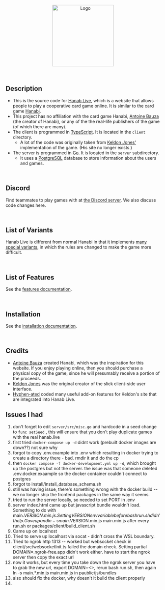 <p align="center">
  <img src="https://github.com/Zamiell/hanabi-live/raw/master/public/img/logos/2.png" height=200 alt="Logo" title="Logo">
</p>
<br />

## Description

- This is the source code for [Hanab Live](http://hanab.live/), which is a website that allows people to play a cooperative card game online. It is similar to the card game [Hanabi](https://boardgamegeek.com/boardgame/98778/hanabi).
- This project has no affiliation with the card game Hanabi, [Antoine Bauza](https://en.wikipedia.org/wiki/Antoine_Bauza) (the creator of Hanabi), or any of the the real-life publishers of the game (of which there are many).
- The client is programmed in [TypeScript](https://www.typescriptlang.org/). It is located in the `client` directory.
  - A lot of the code was originally taken from [Keldon Jones'](http://keldon.net/) implementation of the game. (His site no longer exists.)
- The server is programmed in [Go](https://golang.org/). It is located in the `server` subdirectory.
  - It uses a [PostgreSQL](https://www.postgresql.org/) database to store information about the users and games.

<br />

## Discord

Find teammates to play games with at [the Discord server](https://discord.gg/FADvkJp). We also discuss code changes here.

<br />

## List of Variants

Hanab Live is different from normal Hanabi in that it implements [many special variants](https://github.com/Zamiell/hanabi-live/tree/master/docs/VARIANTS.md), in which the rules are changed to make the game more difficult.

<br />

## List of Features

See the [features documentation](https://github.com/Zamiell/hanabi-live/tree/master/docs/FEATURES.md).

<br />

## Installation

See the [installation documentation](https://github.com/Zamiell/hanabi-live/tree/master/docs/INSTALL.md).

<br />

## Credits

- [Antoine Bauza](https://en.wikipedia.org/wiki/Antoine_Bauza) created Hanabi, which was the inspiration for this website. If you enjoy playing online, then you should purchase a physical copy of the game, since he will presumably receive a portion of the proceeds.
- [Keldon Jones](http://keldon.net/) was the original creator of the slick client-side user interface.
- [Hyphen-ated](https://github.com/Hyphen-ated/) coded many useful add-on features for Keldon's site that are integrated into Hanab Live.

## Issues I had

1. don't forget to edit `server/src/misc.go` and hardcode in a seed change to `func setSeed` , this will ensure that you don't play duplicate games with the real hanab.live
1. first tried `docker-compose up -d` didnt work (prebuilt docker images are down??) not sure why
2. forgot to copy .env.example into .env which resulting in docker trying to create a directory there - bad. rmdir it and do the cp
3. then `docker compose -f docker-development.yml up -d`, which brought up the postgres but not the server. the issue was that someone deleted .env.docker.exaample so the docker container couldn't connect to postgres
4. forgot to install/install_database_schema.sh
5. still was having issue, there's something wrong with the docker build -- we no longer ship the frontend packages in the same way it seems.
6. tried to run the server locally, so needed to set PORT in .env
7. server index.html came up but javascript bundle wouldn't load. Something to do with main.$VERSION.min.js. Setting VERSION env variable before bash run.sh didn't help. Gave up and ln -s main.$VERSION.min.js main.min.js after every run.sh or packages/client/build_client.sh
8. Came up on localhost
9. Tried to serve up localhost via socat - didn't cross the WSL boundary.
10. Tried to ngrok http 1313 -- worked but websocket check in client/src/websocketInit.ts failed the domain check. Setting partial DOMAIN=.ngrok-free.app didn't work either. have to start the ngrok server then copy the exact url
11. now it works, but every time you take down the ngrok server you have to grab the new url, export DOMAIN=<>, rerun bash run.sh, then again ln -s main.*.min.js main.min.js in paublic/js/bundles
12. also should fix the docker, why doesn't it build the client properly
13. 
